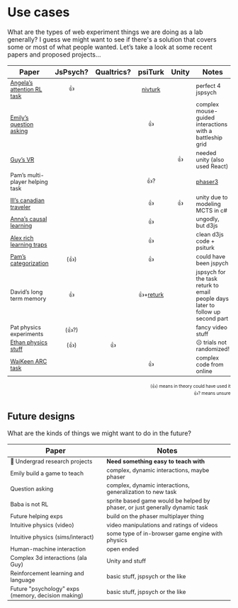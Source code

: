 # Use cases

<style>
td {
    font-size: 0.8em;
}
.note {
    font-size: 0.7em;
    text-align: right;
}
</style>

What are the types of web experiment things we are doing as a lab generally?  I guess we might want to see if there's a solution that covers some or most of what people wanted.  Let’s take a look at some recent papers and proposed projects…

| Paper                           | JsPsych? | Qualtrics?| psiTurk | Unity | Notes          |
| ------------------------------- |:--------:|:---------:|:-------:|:-----:|----------------|
| [Angela’s attention RL task](https://gureckislab.org/papers/#/ref/radulescu2022langrl)      | :+1:     |           | [nivturk](https://nivlab.github.io/nivturk/) |    | perfect 4 jspsych |
| [Emily’s question asking](https://gureckislab.org/papers/#/ref/liquin2022newquestion)         |          |           | :+1:    |       | complex mouse-guided interactions with a battleship grid |
| [Guy’s VR](https://gureckislab.org/papers/#/ref/davidson2022games)                        |          |           |         | :+1:  | needed unity (also used React) |
| Pam’s multi-player helping task |          |           | :+1:?   |       | [phaser3](https://phaser.io) |
| [Ill’s canadian traveler](https://gureckislab.org/papers/#/ref/ma2021information)         |          |           | :+1:    | :+1:  | unity due to modeling MCTS in c# |
| [Anna’s causal learning](https://gureckislab.org/papers/#/ref/coenen2015strategies)          |          |           | :+1:    |       | ungodly, but d3js |
| [Alex rich learning traps](https://gureckislab.org/papers/#/ref/rich2018limits)        |          |           | :+1:    |       | clean d3js code + psiturk |
| [Pam’s categorization](https://gureckislab.org/papers/#/ref/osborn-popp2022ruleincentives)            | (:+1:)   |           | :+1:    |       | could have been jspych |
| David’s long term memory        | :+1:     |           | :+1:+[returk](https://github.com/NYUCCL/returk)  | | jspsych for the task returk to email people days later to follow up second part |
| Pat physics experiments         | (:+1:?)  |           |         |       |  fancy video stuff             |
| [Ethan physics stuff](https://gureckislab.org/papers/#/ref/ludwin2021limits)             | (:+1:)   | :+1:      |         |       | :frowning_face: trials not randomized! |
| [WaiKeen ARC task](https://gureckislab.org/papers/#/ref/johnson2021fast)                |          |           | :+1:    |       | complex code from online |

<div class="note">
(👍) means in theory could have used it<br>
👍? means unsure
</div>


## Future designs

What are the kinds of things we might want to do in the future?

| Paper                           | Notes                                          |
| ------------------------------- |------------------------------------------------|
| :star_struck: Undergrad research projects | **Need something easy to teach with** |
| Emily build a game to teach     |   complex, dynamic interactions, maybe phaser  |
| Question asking                 |   complex, dynamic interactions, generalization to new task  |
| Baba is not RL                  |   sprite based game would be helped by phaser, or just generally dynamic task  |
| Future helping exps             |   build on the phaser multiplayer thing        |
| Intuitive physics (video)       |   video manipulations and ratings of videos    |
| Intuitive physics (sims/interact) |  some type of in-browser game engine with physics |
| Human-machine interaction       |  open ended |
| Complex 3d interactions (ala Guy) | Unity and stuff | 
| Reinforcement learning and language | basic stuff, jspsych or the like |
| Future "psychology" exps (memory, decision making) | basic stuff, jspsych or the like |
